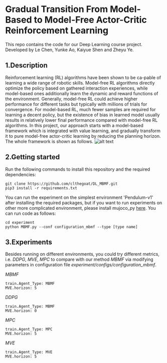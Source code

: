 # Gradual Transition From Model-Based to Model-Free Actor-Critic Reinforcement Learning #
This repo contains the code for our Deep Learning course project. 
 <br> Developed by Le Chen, Yunke Ao, Kaiyue Shen and Zheyu Ye.

## 1.Description ##
Reinforcement learning (RL) algorithms have been shown to be ca-pable of learning a wide range of robotic skills. Model-free RL algorithms directly optimize the policy based on gathered interaction experiences, while model-based ones additionally learn the dynamic and reward functions of the environment. Generally, model-free RL could achieve higher performance for different tasks but typically with millions of trials for convergence. For model-based RL, much fewer samples are required for learning a decent policy, but the existence of bias in learned model usually results in relatively lower final performance compared with model-free RL algorithms. 
In this project, our approach starts with a model-based framework which is integrated with value learning, and gradually transform it to pure model-free actor-critic learning by reducing the planning horizon. The whole framework is shown as follows.
![alt text](https://github.com/clthegoat/DL_MBMF/blob/main/experiment/assets/framework_reduction.png?raw=true)

## 2.Getting started ##
Run the following commands to install this repository and the required dependencies:
```
git clone https://github.com/clthegoat/DL_MBMF.git
pip3 install -r requirements.txt
```
You can run the experiment on the simplest environment 'Pendulum-v1' after installing the required packages, but if you want to run experiments on other more complicated environment, please install mujoco_py [here](https://github.com/openai/mujoco-py). You can run code as follows:
```
cd experiment
python MBMF.py --conf configuration_mbmf --type [type name]
```
## 3.Experiments ##
Besides running on different environments, you could try different metrics, i.e. *DDPG*, *MVE*, *MPC* to compare with our method *MBMF* via modifying parameters in configuration file *experiment/configs/configuration_mbmf*.

*MBMF*
```
train.Agent_Type: MBMF
MVE.horizon: 5
```
*DDPG*
```
train.Agent_Type: MBMF
MVE.horizon: 0
```
*MPC*
```
train.Agent_Type: MPC
MVE.horizon: 5
```
*MVE*
```
train.Agent_Type: MVE
MVE.horizon: 5
```
